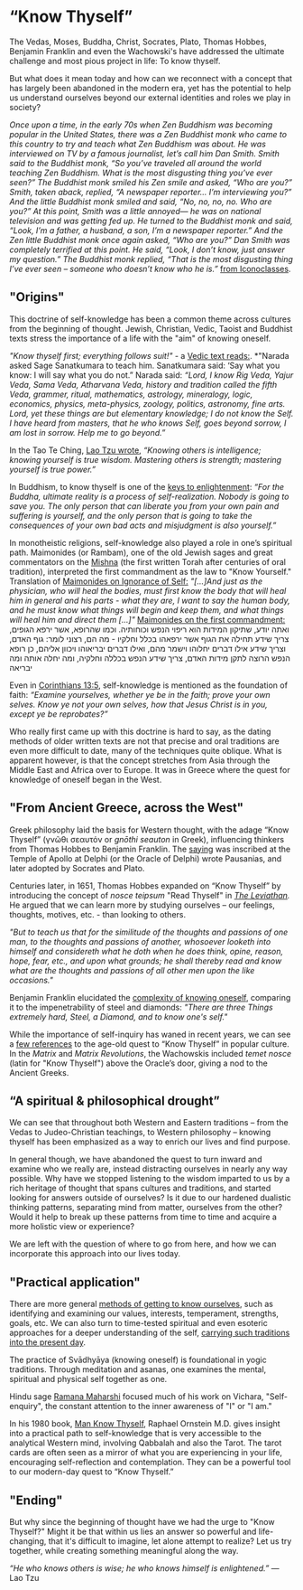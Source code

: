 # “Know Thyself”

The Vedas, Moses, Buddha, Christ, Socrates, Plato, Thomas Hobbes, Benjamin Franklin and even the Wachowski's have addressed the ultimate challenge and most pious project in life: To know thyself.

But what does it mean today and how can we reconnect with a concept that has largely been abandoned in the modern era, yet has the potential to help us understand ourselves beyond our external identities and roles we play in society?

*Once upon a time, in the early 70s when Zen Buddhism was becoming popular in the United States, there was a Zen Buddhist monk who came to this country to try and teach what Zen Buddhism was about. He was interviewed on TV by a famous journalist, let’s call him Dan Smith. Smith said to the Buddhist monk, “So you’ve traveled all around the world teaching Zen Buddhism. What is the most disgusting thing you’ve ever seen?” The Buddhist monk smiled his Zen smile and asked, “Who are you?” Smith, taken aback, replied, “A newspaper reporter… I’m interviewing you?” And the little Buddhist monk smiled and said, “No, no, no, no. Who are you?” At this point, Smith was a little annoyed— he was on national television and was getting fed up. He turned to the Buddhist monk and said, “Look, I’m a father, a husband, a son, I’m a newspaper reporter.” And the Zen little Buddhist monk once again asked, “Who are you?” Dan Smith was completely terrified at this point. He said, “Look, I don’t know, just answer my question.” The Buddhist monk replied, “That is the most disgusting thing I’ve ever seen – someone who doesn’t know who he is.”* [from Iconoclasses](https://iconoclasses.com/2019/09/20/socrates-and-buddha-know-thyself/#:~:text=Once%20upon%20a%20time%2C%20in,let's%20call%20him%20Dan%20Smith). 

## "Origins"
This doctrine of self-knowledge has been a common theme across cultures from the beginning of thought. Jewish, Christian, Vedic, Taoist and Buddhist texts stress the importance of a life with the "aim" of knowing oneself. 

*"Know thyself first; everything follows suit!"* - a [Vedic text reads:](https://tamilandvedas.com/tag/know-thyself).
*"Narada asked Sage Sanatkumara to teach him.
Sanatkumara said: ‘Say what you know: I will say what you do not.”
Narada said: *“Lord, I know Rig Veda, Yajur Veda, Sama Veda, Atharvana Veda, history and tradition called the fifth Veda, grammer, ritual, mathematics, astrology, mineralogy, logic, economics, physics, meta-physics, zoology, politics, astronomy, fine arts. Lord, yet these things are but elementary knowledge; I do not know the Self. I have heard from masters, that he who knows Self, goes beyond sorrow, I am lost in sorrow. Help me to go beyond.”*

In the Tao Te Ching, [Lao Tzu wrote](https://www.with.org/tao_te_ching_en.pdf), *“Knowing others is intelligence; knowing yourself is true wisdom. Mastering others is strength; mastering yourself is true power.”*

In Buddhism, to know thyself is one of the [keys to enlightenment](https://iconoclasses.com/2019/09/20/socrates-and-buddha-know-thyself/): *“For the Buddha, ultimate reality is a process of self-realization. Nobody is going to save you. The only person that can liberate you from your own pain and suffering is yourself, and the only person that is going to take the consequences of your own bad acts and misjudgment is also yourself.”*

In monotheistic religions, self-knowledge also played a role in one’s spiritual path. 
Maimonides (or Rambam), one of the old Jewish sages and great commentators on the [Mishna](https://en.wikipedia.org/wiki/Mishna) (the first written Torah after centuries of oral tradition), interpreted the first commandment as the law to "Know Yourself."
Translation of [Maimonides on Ignorance of Self:](http://www.mesora.org/KnowThyself.html)
*"[...]And just as the physician, who will heal the bodies, must first know the body that will heal him in general and his parts - what they are, I want to say the human body, and he must know what things will begin and keep them, and what things will heal him and direct them [...]"*
[Maimonides on the first commandment:](https://torah.org/learning/mlife-ch1law1/)
ואתה יודע, שתיקון המידות הוא ריפוי הנפש וכוחותיה. וכמו שהרופא, אשר ירפא הגופים, צריך שידע תחילה את הגוף אשר ירפאהו בכלל וחלקיו - מה הם, רצוני לומר: גוף האדם, וצריך שידע אילו דברים יחלוהו וישמר מהם, ואילו דברים יבריאוהו ויכוון אליהם, כן רופא הנפש הרוצה לתקן מידות האדם, צריך שידע הנפש בכללה וחלקיה, ומה יחלה אותה ומה יבריאה

Even in [Corinthians 13:5](https://www.kingjamesbibleonline.org/2-Corinthians-13-5/), self-knowledge is mentioned as the foundation of faith:
*“Examine yourselves, whether ye be in the faith; prove your own selves. Know ye not your own selves, how that Jesus Christ is in you, except ye be reprobates?”*

Who really first came up with this doctrine is hard to say, as the dating methods of older written texts are not that precise and oral traditions are even more difficult to date, many of the techniques quite oblique. What is apparent however, is that the concept stretches from Asia through the Middle East and Africa over to Europe. It was in Greece where the quest for knowledge of oneself began in the West.

## "From Ancient Greece, across the West"

Greek philosophy laid the basis for Western thought, with the adage “Know Thyself” (γνῶθι σεαυτόν or *gnōthi seauton* in Greek), influencing thinkers from Thomas Hobbes to Benjamin Franklin. The [saying](https://arkintime.com/know-thyself/history/) was inscribed at the Temple of Apollo at Delphi (or the Oracle of Delphi) wrote Pausanias, and later adopted by Socrates and Plato. 

Centuries later, in 1651, Thomas Hobbes expanded on “Know Thyself” by introducing the concept of *nosce teipsum* "Read Thyself" in *[The Leviathan](https://web.archive.org/web/20101127130924/http://oregonstate.edu/instruct/phl302/texts/hobbes/leviathan-contents.html).* He argued that we can learn more by studying ourselves – our feelings, thoughts, motives, etc. - than looking to others.  

*"But to teach us that for the similitude of the thoughts and passions of one man, to the thoughts and passions of another, whosoever looketh into himself and considereth what he doth when he does think, opine, reason, hope, fear, etc., and upon what grounds; he shall thereby read and know what are the thoughts and passions of all other men upon the like occasions."*

Benjamin Franklin elucidated the [complexity of knowing oneself](https://books.google.de/books?id=MYkTAQAAMAAJ&dq=Autobiography,+Sayings+of+Poor+Richard,+Letters&pg=PA195&redir_esc=y#v=onepage&q&f=false), comparing it to the impenetrability of steel and diamonds: *"There are three Things extremely hard, Steel, a Diamond, and to know one's self."*

While the importance of self-inquiry has waned in recent years, we can see a [few references](https://www.youtube.com/watch?v=kl0rqoRbzzU) to the age-old quest to “Know Thyself” in popular culture. In the *Matrix* and *Matrix Revolutions*, the Wachowskis included *temet nosce* (latin for "Know Thyself") above the Oracle’s door, giving a nod to the Ancient Greeks. 

## “A spiritual & philosophical drought”

We can see that throughout both Western and Eastern traditions – from the Vedas to Judeo-Christian teachings, to Western philosophy – knowing thyself has been emphasized as a way to enrich our lives and find purpose.

In general though, we have abandoned the quest to turn inward and examine who we really are, instead distracting ourselves in nearly any way possible. Why have we stopped listening to the wisdom imparted to us by a rich heritage of thought that spans cultures and traditions, and started looking for answers outside of ourselves? Is it due to our hardened dualistic thinking patterns, separating mind from matter, ourselves from the other? Would it help to break up these patterns from time to time and acquire a more holistic view or experience? 

We are left with the question of where to go from here, and how we can incorporate this approach into our lives today.

## "Practical application"

There are more general [methods of getting to know ourselves](https://www.psychologytoday.com/intl/blog/changepower/201603/know-yourself-6-specific-ways-know-who-you-are), such as identifying and examining our values, interests, temperament, strengths, goals, etc. We can also turn to time-tested spiritual and even esoteric approaches for a deeper understanding of the self, [carrying such traditions into the present day](https://yogashanti.com/focus/sept-12-knowing-yourself-tracey-toomey-mcquade-joyce-englander/#.YJqEXLUzY2w).

The practice of Svādhyāya (knowing oneself) is foundational in yogic traditions. Through meditation and asanas, one examines the mental, spiritual and physical self together as one.

Hindu sage [Ramana Maharshi](https://www.sriramanamaharshi.org/teachings/instructions/) focused much of his work on Vichara, "Self-enquiry", the constant attention to the inner awareness of "I" or "I am."

In his 1980 book, [Man Know Thyself](https://www.lightparty.com/Spirituality/ManKnowThyself/ManKnowThyself.html), Raphael Ornstein M.D. gives insight into a practical path to self-knowledge that is very accessible to the analytical Western mind, involving Qabbalah and also the Tarot. The tarot cards are often seen as a mirror of what you are experiencing in your life, encouraging self-reflection and contemplation. They can be a powerful tool to our modern-day quest to “Know Thyself.”

## "Ending"

But why since the beginning of thought have we had the urge to "Know Thyself?"  Might it be that within us lies an answer so powerful and life-changing, that it's difficult to imagine, let alone attempt to realize? Let us try together, while creating something meaningful along the way.

*“He who knows others is wise; he who knows himself is enlightened.”*
― Lao Tzu
